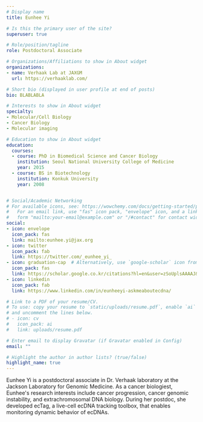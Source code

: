 ```yaml
---
# Display name
title: Eunhee Yi

# Is this the primary user of the site?
superuser: true

# Role/position/tagline
role: Postdoctoral Associate

# Organizations/Affiliations to show in About widget
organizations:
- name: Verhaak Lab at JAXGM
  url: https://verhaaklab.com/

# Short bio (displayed in user profile at end of posts)
bio: BLABLABLA

# Interests to show in About widget
specialty:
- Molecular/Cell Biology
- Cancer Biology
- Molecular imaging

# Education to show in About widget
education:
  courses:
  - course: PhD in Biomedical Science and Cancer Biology
    institution: Seoul National University College of Medicine
    year: 2015
  - course: BS in Biotechnology
    institution: Konkuk University
    year: 2008


# Social/Academic Networking
# For available icons, see: https://wowchemy.com/docs/getting-started/page-builder/#icons
#   For an email link, use "fas" icon pack, "envelope" icon, and a link in the
#   form "mailto:your-email@example.com" or "/#contact" for contact widget.
social:
- icon: envelope
  icon_pack: fas
  link: mailto:eunhee.yi@jax.org
- icon: twitter
  icon_pack: fab
  link: https://twitter.com/_eunhee_yi_
- icon: graduation-cap  # Alternatively, use `google-scholar` icon from `ai` icon pack
  icon_pack: fas
  link: https://scholar.google.co.kr/citations?hl=en&user=zSoUplsAAAAJ&view_op=list_works&sortby=pubdate
- icon: linkedin
  icon_pack: fab
  link: https://www.linkedin.com/in/eunheeyi-askmeaboutecdna/

# Link to a PDF of your resume/CV.
# To use: copy your resume to `static/uploads/resume.pdf`, enable `ai` icons in `params.toml`, 
# and uncomment the lines below.
# - icon: cv
#   icon_pack: ai
#   link: uploads/resume.pdf

# Enter email to display Gravatar (if Gravatar enabled in Config)
email: ""

# Highlight the author in author lists? (true/false)
highlight_name: true
---
```


Eunhee Yi is a postdoctoral associate in Dr. Verhaak laboratory at the Jackson Laboratory for Genomic Medicine. As a cancer biologiest, Eunhee's research interests include cancer progression, cancer genomic instability, and extrachromosomal DNA biology. During her postdoc, she developed ecTag, a live-cell ecDNA tracking toolbox, that enables monitoring dynamic behavior of ecDNAs. 

